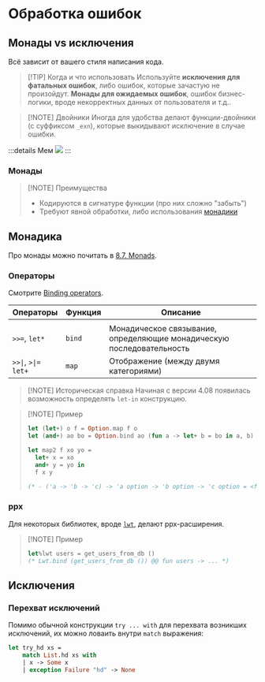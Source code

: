 # Обработка ошибок

## Монады vs исключения

Всё зависит от вашего стиля написания кода.

> [!TIP] Когда и что использовать
> Используйте **исключения для фатальных ошибок**, либо ошибок, которые зачастую не произойдут. **Монады для ожидаемых ошибок**, ошибок бизнес-логики, вроде некорректных данных от пользователя и т.д..

> [!NOTE] Двойники
> Иногда для удобства делают функции-двойники (с суффиксом `_exn`), которые выкидывают исключение в случае ошибки.

:::details Мем
![](https://i.ibb.co/JtbT1Sk/IMG-20240529-101235-082.jpg)
:::

### Монады

> [!NOTE] Преимущества
>
> - Кодируются в сигнатуре функции (про них сложно "забыть")
> - Требуют явной обработки, либо использования [монадики](#монадика)

## Монадика

Про монады можно почитать в [8.7. Monads](https://cs3110.github.io/textbook/chapters/ds/monads.html).

### Операторы

Смотрите [Binding operators](https://ocaml.org/manual/bindingops.html).

| Операторы             | Функция | Описание                                                              |
| --------------------- | ------- | --------------------------------------------------------------------- |
|                       |         |                                                                       |
| `>>=`, `let*`         | `bind`  | Монадическое связывание, определяющие монадическую последовательность |
| `>>\|`, `>\|=` `let+` | `map`   | Отображение (между двумя категориями)                                 |

> [!NOTE] Историческая справка
> Начиная с версии 4.08 появилась возможность определять `let-in` конструкцию.

> [!NOTE] Пример
>
> ```ocaml
> let (let+) o f = Option.map f o
> let (and+) ao bo = Option.bind ao (fun a -> let+ b = bo in a, b)
>
> let map2 f xo yo =
>   let+ x = xo
>   and+ y = yo in
>   f x y
>
> (* - ('a -> 'b -> 'c) -> 'a option -> 'b option -> 'c option = <fun> *)
> ```

### ppx

Для некоторых библиотек, вроде [`lwt`](../libraries/concurrency/lwt.md), делают ppx-расширения.

> [!NOTE] Пример
>
> ```ocaml
> let%lwt users = get_users_from_db ()
> (* Lwt.bind (get_users_from_db ()) @@ fun users -> ... *)
> ```

## Исключения

### Перехват исключений

Помимо обычной конструкции `try ... with` для перехвата возникших исключений, их можно ловаить внутри `match` выражения:

```ocaml
let try_hd xs = 
    match List.hd xs with 
    | x -> Some x
    | exception Failure "hd" -> None
```